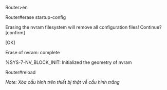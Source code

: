 Router>en

Router#erase startup-config 

Erasing the nvram filesystem will remove all configuration files! Continue? [confirm]

[OK]

Erase of nvram: complete

%SYS-7-NV_BLOCK_INIT: Initialized the geometry of nvram

Router#reload

*Note: Xóa cấu hình trên thiết bị thật về cấu hình trắng*
